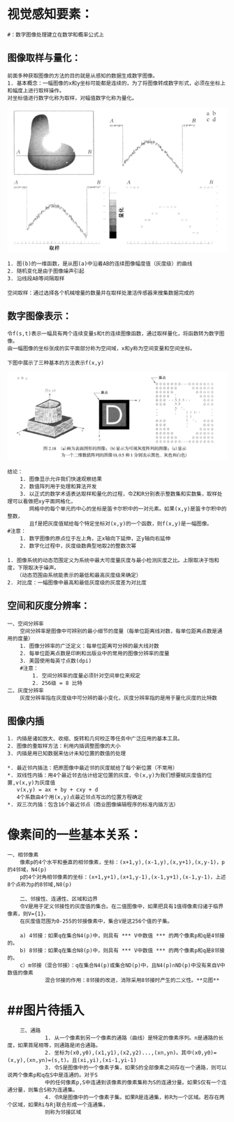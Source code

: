 视觉感知要素：
===

	#：数字图像处理建立在数学和概率公式上

图像取样与量化：
---
	前面多种获取图像的方法的目的就是从感知的数据生成数字图像。
	1. 基本概念：一幅图像的x和y坐标可能都是连续的，为了将图像转成数字形式，必须在坐标上和幅度上进行取样操作。
	对坐标值进行数字化称为取样，对幅值数字化称为量化。
![images](./images/20170805175502.png)	

	1. 图(b)的一维函数，是从图(a)中沿着AB的连续图像幅度值（灰度级）的曲线
	2. 随机变化是由于图像噪声引起
	3. 沿线段AB等间隔取样

	空间取样：通过选择各个机械增量的数量并在取样处激活传感器来搜集数据完成的



数字图像表示：
---
	令f(s,t)表示一幅具有两个连续变量s和t的连续图像函数，通过取样量化，将函数转为数字图像。
	由一幅图像的坐标张成的实平面部分称为空间域，x和y称为空间变量和空间坐标。
	
	下图中展示了三种基本的方法表示f(x,y)
![images](./images/20170810161944.png)
	
	结论：
		1. 图像显示允许我们快速观察结果
		2. 数值阵列用于处理和算法开发
		3. 以正式的数学术语表达取样和量化的过程，令Z和R分别表示整数集和实数集，取样处理可以看做把xy平面网格化，
		   网格中的每个单元的中心的坐标是笛卡尔积中的一对元素。如果(x,y)是笛卡尔积中的整数，
		   且f是把灰度值赋给每个特定坐标对(x,y)的一个函数，则f(x,y)是一幅图像。
	#注意：
		1. 数字图像的原点位于左上角，正x轴向下延伸，正y轴向右延伸
		2. 数字化过程中，灰度级数典型地取2的整数次幂
		
	1. 图像系统的动态范围定义为系统中最大可度量灰度与最小检测灰度之比。上限取决于饱和度，下限取决于噪声。
	   （动态范围由系统能表示的最低和最高灰度级来确定）
	2. 对比度：一幅图像中最高和最低灰度级的灰度差为对比度

空间和灰度分辨率：
---
	一、空间分辨率	
		空间分辨率是图像中可辨别的最小细节的度量（每单位距离线对数，每单位距离点数是通用的度量）
		1. 图像分辨率的广泛定义：每单位距离可分辨的最大线对数
		2. 每单位距离点数是印刷和出版业中的常用的图像分辨率的度量
		3. 美国使用每英寸点数(dpi)
		#注意：
			1. 空间分辨率的度量必须针对空间单位来规定
			2. 256级 = 8 比特
	二、灰度分辨率
		灰度分辨率指在灰度级中可分辨的最小变化，灰度分辨率指的是用于量化灰度的比特数

图像内插
---
	1. 内插是诸如放大、收缩、旋转和几何校正等任务中广泛应用的基本工具。
	2. 图像的重取样方法：利用内插调整图像的大小
	3. 内插是用已知数据来估计未知位置的数值的处理

	*. 最近邻内插法：把原图像中最近邻的灰度赋给了每个新位置（不常用）
	*. 双线性内插：用4个最近邻去估计给定位置的灰度，令(x,y)为我们想要赋灰度值的位置,v(x,y)为灰度值
	   v(x,y) = ax + by + cxy + d
 	   4个系数由4个用(x,y)点最近邻点写出的位置方程确定
	*. 双三次内插：包含16个最近邻点（商业图像编辑程序的标准内插方法）

像素间的一些基本关系：
===
	一、相邻像素
		像素p的4个水平和垂直的相邻像素，坐标：(x+1,y),(x-1,y),(x,y+1),(x,y-1)，p的4邻域，N4(p)
		p的4个对角相邻像素的坐标：(x+1,y+1),(x+1,y-1),(x-1,y+1),(x-1,y-1)，上述8个点称为p的8邻域,N8(p)

        二、邻接性、连通性、区域和边界
		令V是用于定义邻接性的灰度值的集合。在二值图像中，如果把具有1值得像素归诸于临界像素，则V={1}。
		在灰度值范围为0-255的邻接像素中，集合V是这256个值的子集。

		a) 4邻接：如果q在集合N4(p)中，则具有 *** V中数值 *** 的两个像素p和q是4邻接的。
		b) 8邻接：如果q在集合N8(p)中，则具有 *** V中数值 *** 的两个像素p和q是8邻接的。
		c）m邻接（混合邻接）：q在集合N4(p)或集合ND(p)中，且N4(p)∩ND(p)中没有来自V中数值的像素
                混合邻接的作用：8邻接的改进，消除采用8邻接时产生的二义性。**见图**
 ##图片待插入
 =======

        三、通路
                1. 从一个像素到另一个像素的通路（曲线）是特定的像素序列。n是通路的长度，如果首尾相等，则通路是闭合通路。
                2. 坐标为(x0,y0),(x1,y1),(x2,y2)...,(xn,yn)。其中(x0,y0)=(x,y),(xn,yn)=(s,t)。且(xi,yi),(xi-1,yi-1)
                3. 令S是图像中的一个像素子集，如果S的全部像素之间存在一个通路，则可以说两个像素p和q在S中是连通的。对于S
                中的任何像素p,S中连通到该像素的像素集称为S的连通分量。如果S仅有一个连通分量，则集合S称为连通集。
                4. 令R是图像中的一个像素子集。如果R是连通集，称R为一个区域。若存在两个区域，如果Ri与Rj联合形成一个连通集，
                则称为邻接区域
                                   
				
